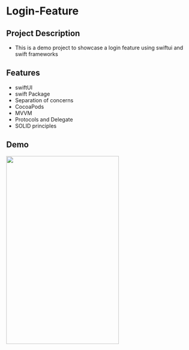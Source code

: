 # Login-Feature


## Project Description
- This is a demo project to showcase a login feature using swiftui and swift frameworks
## Features
- swiftUI
- swift Package
- Separation of concerns
- CocoaPods
- MVVM
- Protocols and Delegate
- SOLID principles

## Demo
<img src="https://user-images.githubusercontent.com/38227064/220514566-d9066c95-bb0c-4d83-b5b0-0cc4ad1e0821.gif" width="300" height="500">
